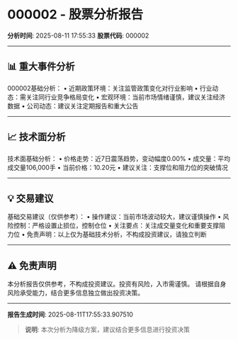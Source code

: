 # 000002 - 股票分析报告

**分析时间**: 2025-08-11 17:55:33
**股票代码**: 000002

---

## 📊 重大事件分析

000002基础分析：
• 近期政策环境：关注监管政策变化对行业影响
• 行业动态：需关注同行业竞争格局变化
• 宏观环境：当前市场情绪谨慎，建议关注经济数据
• 公司动态：建议关注定期报告和重大公告

---

## 📈 技术面分析

技术面基础分析：
• 价格走势：近7日震荡趋势，变动幅度0.00%
• 成交量：平均成交量106,000手
• 当前价格：10.20元
• 建议关注：支撑位和阻力位的突破情况

---

## 💡 交易建议

基础交易建议（仅供参考）：
• 操作建议：当前市场波动较大，建议谨慎操作
• 风险控制：严格设置止损位，控制仓位
• 关注要点：关注成交量变化和重要支撑阻力位
• 免责声明：以上仅为基础技术分析，不构成投资建议，请独立判断

---

## ⚠️ 免责声明

本分析报告仅供参考，不构成投资建议。投资有风险，入市需谨慎。
请根据自身风险承受能力，结合更多信息独立做出投资决策。

---

**报告生成时间**: 2025-08-11T17:55:33.907510

> **说明**: 本次分析为降级方案，建议结合更多信息进行投资决策

